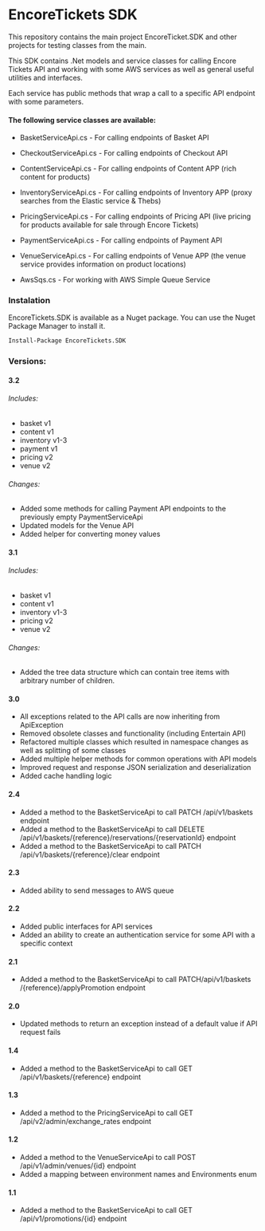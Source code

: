# EncoreTickets SDK

This repository contains the main project EncoreTicket.SDK and other projects for testing classes from the main.

This SDK contains .Net models and service classes for calling Encore Tickets API and working with some AWS services as well as general useful utilities and interfaces.

Each service has public methods that wrap a call to a specific API endpoint with some parameters.

#### The following service classes are available:

- BasketServiceApi.cs - For calling endpoints of Basket API

- CheckoutServiceApi.cs - For calling endpoints of Checkout API

- ContentServiceApi.cs - For calling endpoints of Content APP (rich content for products)

- InventoryServiceApi.cs - For calling endpoints of Inventory APP (proxy searches from the Elastic service & Thebs)

- PricingServiceApi.cs - For calling endpoints of Pricing API (live pricing for products available for sale through Encore Tickets)

- PaymentServiceApi.cs - For calling endpoints of Payment API

- VenueServiceApi.cs - For calling endpoints of Venue APP (the venue service provides information on product locations)

- AwsSqs.cs - For working with AWS Simple Queue Service

### Instalation

EncoreTickets.SDK is available as a Nuget package. You can use the Nuget Package Manager to install it.

```sh
Install-Package EncoreTickets.SDK
```

### Versions:

#### 3.2
###### Includes:
- basket v1
- content v1
- inventory v1-3
- payment v1
- pricing v2
- venue v2
###### Changes:
- Added some methods for calling Payment API endpoints to the previously empty PaymentServiceApi
- Updated models for the Venue API
- Added helper for converting money values

#### 3.1
###### Includes:
- basket v1
- content v1
- inventory v1-3
- pricing v2
- venue v2
###### Changes:
- Added the tree data structure which can contain tree items with arbitrary number of children.

#### 3.0
- All exceptions related to the API calls are now inheriting from ApiException
- Removed obsolete classes and functionality (including Entertain API)
- Refactored multiple classes which resulted in namespace changes as well as splitting of some classes
- Added multiple helper methods for common operations with API models
- Improved request and response JSON serialization and deserialization
- Added cache handling logic

#### 2.4
- Added a method to the BasketServiceApi to call PATCH /api/v1/baskets endpoint
- Added a method to the BasketServiceApi to call DELETE /api/v1/baskets/{reference}/reservations/{reservationId} endpoint
- Added a method to the BasketServiceApi to call PATCH /api/v1/baskets/{reference}/clear endpoint

#### 2.3
- Added ability to send messages to AWS queue

#### 2.2
- Added public interfaces for API services
- Added an ability to create an authentication service for some API with a specific context

#### 2.1
- Added a method to the BasketServiceApi to call PATCH ​/api​/v1​/baskets​/{reference}​/applyPromotion endpoint

#### 2.0
- Updated methods to return an exception instead of a default value if API request fails

#### 1.4
- Added a method to the BasketServiceApi to call GET /api/v1/baskets/{reference} endpoint

#### 1.3
- Added a method to the PricingServiceApi to call GET /api/v2/admin/exchange_rates endpoint

#### 1.2
- Added a method to the VenueServiceApi to call POST /api/v1/admin/venues/{id} endpoint
- Added a mapping between environment names and Environments enum

#### 1.1
- Added a method to the BasketServiceApi to call GET /api/v1/promotions/{id} endpoint
